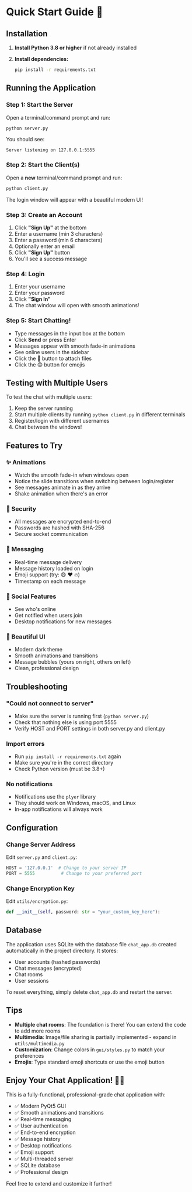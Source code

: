 # Quick Start Guide 🚀

## Installation

1. **Install Python 3.8 or higher** if not already installed

2. **Install dependencies:**
   ```bash
   pip install -r requirements.txt
   ```

## Running the Application

### Step 1: Start the Server

Open a terminal/command prompt and run:

```bash
python server.py
```

You should see:
```
Server listening on 127.0.0.1:5555
```

### Step 2: Start the Client(s)

Open a **new** terminal/command prompt and run:

```bash
python client.py
```

The login window will appear with a beautiful modern UI!

### Step 3: Create an Account

1. Click **"Sign Up"** at the bottom
2. Enter a username (min 3 characters)
3. Enter a password (min 6 characters)
4. Optionally enter an email
5. Click **"Sign Up"** button
6. You'll see a success message

### Step 4: Login

1. Enter your username
2. Enter your password
3. Click **"Sign In"**
4. The chat window will open with smooth animations!

### Step 5: Start Chatting!

- Type messages in the input box at the bottom
- Click **Send** or press Enter
- Messages appear with smooth fade-in animations
- See online users in the sidebar
- Click the 📎 button to attach files
- Click the 😊 button for emojis

## Testing with Multiple Users

To test the chat with multiple users:

1. Keep the server running
2. Start multiple clients by running `python client.py` in different terminals
3. Register/login with different usernames
4. Chat between the windows!

## Features to Try

### ✨ Animations
- Watch the smooth fade-in when windows open
- Notice the slide transitions when switching between login/register
- See messages animate in as they arrive
- Shake animation when there's an error

### 🔐 Security
- All messages are encrypted end-to-end
- Passwords are hashed with SHA-256
- Secure socket communication

### 💬 Messaging
- Real-time message delivery
- Message history loaded on login
- Emoji support (try: :smile: :heart: :fire:)
- Timestamp on each message

### 👥 Social Features
- See who's online
- Get notified when users join
- Desktop notifications for new messages

### 🎨 Beautiful UI
- Modern dark theme
- Smooth animations and transitions
- Message bubbles (yours on right, others on left)
- Clean, professional design

## Troubleshooting

### "Could not connect to server"
- Make sure the server is running first (`python server.py`)
- Check that nothing else is using port 5555
- Verify HOST and PORT settings in both server.py and client.py

### Import errors
- Run `pip install -r requirements.txt` again
- Make sure you're in the correct directory
- Check Python version (must be 3.8+)

### No notifications
- Notifications use the `plyer` library
- They should work on Windows, macOS, and Linux
- In-app notifications will always work

## Configuration

### Change Server Address
Edit `server.py` and `client.py`:
```python
HOST = '127.0.0.1'  # Change to your server IP
PORT = 5555          # Change to your preferred port
```

### Change Encryption Key
Edit `utils/encryption.py`:
```python
def __init__(self, password: str = "your_custom_key_here"):
```

## Database

The application uses SQLite with the database file `chat_app.db` created automatically in the project directory. It stores:
- User accounts (hashed passwords)
- Chat messages (encrypted)
- Chat rooms
- User sessions

To reset everything, simply delete `chat_app.db` and restart the server.

## Tips

- **Multiple chat rooms**: The foundation is there! You can extend the code to add more rooms
- **Multimedia**: Image/file sharing is partially implemented - expand in `utils/multimedia.py`
- **Customization**: Change colors in `gui/styles.py` to match your preferences
- **Emojis**: Type standard emoji shortcuts or use the emoji button

## Enjoy Your Chat Application! 💬✨

This is a fully-functional, professional-grade chat application with:
- ✅ Modern PyQt5 GUI
- ✅ Smooth animations and transitions
- ✅ Real-time messaging
- ✅ User authentication
- ✅ End-to-end encryption
- ✅ Message history
- ✅ Desktop notifications
- ✅ Emoji support
- ✅ Multi-threaded server
- ✅ SQLite database
- ✅ Professional design

Feel free to extend and customize it further!
